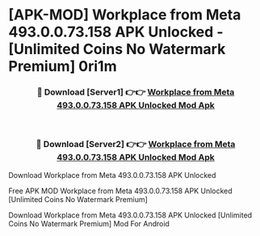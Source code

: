 # [APK-MOD] Workplace from Meta 493.0.0.73.158 APK Unlocked - [Unlimited Coins No Watermark Premium] 0ri1m



<div align="center">
<h3>🔴 Download [Server1] 👉👉 <a href="https://momento.my/?title=Workplace_from_Meta_493.0.0.73.158_APK_Unlocked">Workplace from Meta 493.0.0.73.158 APK Unlocked Mod Apk</a></h3><br>

<h3>🔴 Download [Server2] 👉👉 <a href="https://momento.my/?title=Workplace_from_Meta_493.0.0.73.158_APK_Unlocked">Workplace from Meta 493.0.0.73.158 APK Unlocked Mod Apk</a></h3>
</div>



Download Workplace from Meta 493.0.0.73.158 APK Unlocked 

Free APK MOD Workplace from Meta 493.0.0.73.158 APK Unlocked [Unlimited Coins No Watermark Premium]

Download Workplace from Meta 493.0.0.73.158 APK Unlocked [Unlimited Coins No Watermark Premium] Mod For Android

